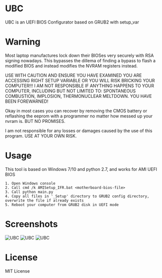 # UBC
UBC is an UEFI BIOS Configurator based on GRUB2 with setup_var

# Warning
Most laptop manufactures lock down their BIOSes very securely with RSA signing nowadays. This bypasses the dillema of finding a bypass to flash a modified BIOS and instead modifies the NVRAM registers instead.

USE WITH CAUTION AND ENSURE YOU HAVE EXAMINED YOU ARE ACCESSING RIGHT SETUP VARIABLE OR YOU WILL RISK BRICKING YOUR COMPUTER!!! I AM NOT RESPONSIBLE IF ANYTHING HAPPENS TO YOUR COMPUTER, INCLUDING BUT NOT LIMITED TO: SPONTANEOUS COMBUSTION, IMPLOSION, THERMONUCLEAR MELTDOWN. YOU HAVE BEEN FOREWARNED!

Okay in most cases you can recover by removing the CMOS battery or reflashing the eeprom with a programmer no matter how messed up your nvram is. BUT NO PROMISES.

I am not responsible for any losses or damages caused by the use of this program. USE AT YOUR OWN RISK.

# Usage
This tool is based on Windows 7/10 and python 2.7, and works for AMI UEFI BIOS
```
1. Open Windows console
2. Call cmd /k AMISetup_IFR.bat <motherboard-bios-file>
3. Call python main.py
4. Copy all files in '_Setup' directory to GRUB2 config directory, overwrite the file if already exists
5. Reboot your computer from GRUB2 disk in UEFI mode
```

# Screenshots
![UBC](https://github.com/qianchendi/assets/raw/master/VirtualBox_UEFI_20_05_2020_23_00_08.png)
![UBC](https://github.com/qianchendi/assets/raw/master/VirtualBox_UEFI_20_05_2020_23_00_53.png)
![UBC](https://github.com/qianchendi/assets/raw/master/VirtualBox_UEFI_20_05_2020_23_04_46.png)

# License
MIT License
